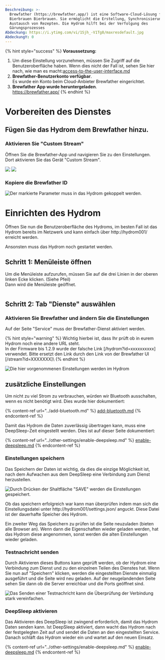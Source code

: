 ```yaml
---
Beschreibung: >-
  Brewfather (https://brewfather.app/) ist eine Software-Cloud-Lösung für das
  Bierbrauen Bierbrauen. Sie ermöglicht die Erstellung, Synchronisierung und den
  Austausch von Rezepten. Die Hydrom hilft bei der Verfolgung des
  Gärungsprozesses
Abdeckung: https://i.ytimg.com/vi/1Sjh_-V1Tg8/maxresdefault.jpg
AbdeckungY: 0
---
```


{% hint style="success" %}
**Voraussetzung:**

1. Um diese Einstellung vorzunehmen, müssen Sie Zugriff auf die Benutzeroberfläche haben. Wenn dies nicht der Fall ist, sehen Sie hier nach, wie man es macht:[access-to-the-user-interface.md](../getting-started/establish-first-connection-to-the-hydrom/access-to-the-user-interface.md "mention")
2. **Brewfather-Benutzerkonto verfügbar**.\
   Es wurde ein Konto beim Cloud-Anbieter Brewfather eingerichtet.
3. **Brewfather App wurde heruntergeladen**.\
   https://brewfather.app/
{% endhint %}

# Vorbereiten des Dienstes

## Fügen Sie das Hydrom dem Brewfather hinzu.

### Aktivieren Sie "Custom Stream"

Öffnen Sie die Brewfather-App und navigieren Sie zu den Einstellungen. Dort aktivieren Sie das Gerät "Custom Stream".

![](../.gitbook/assets/Brewfather\_1.png) ![](../.gitbook/assets/Brewfather\_2.png)

### Kopiere die Brewfather ID

![Der markierte Parameter muss in das Hydrom gekoppelt werden.](../.gitbook/assets/Brewfather\_3.png)

# Einrichten des Hydrom

Öffnen Sie nun die Benutzeroberfläche des Hydroms, im besten Fall ist das Hydrom bereits im Netzwerk und kann einfach über http://hydrom001/ erreicht werden.

Ansonsten muss das Hydrom noch gestartet werden.

## Schritt 1: Menüleiste öffnen

Um die Menüleiste aufzurufen, müssen Sie auf die drei Linien in der oberen linken Ecke klicken. (Siehe Pfeil)\
Dann wird die Menüleiste geöffnet.

<figure><img src="../.gitbook/assets/Bilder.png" alt=""><figcaption></figcaption></figure>

## Schritt 2: Tab "Dienste" auswählen

### Aktivieren Sie Brewfather und ändern Sie die Einstellungen

Auf der Seite "Service" muss der Brewfather-Dienst aktiviert werden.

{% hint style="warning" %}
Wichtig hierbei ist, dass Ihr prüft ob in eurem Hydrom noch eine andere URL steht.\
In der Firmware bis 1.2.9 wurde der falsche Link \[/hydrom?id=xxxxxxxxxx] verwendet. Bitte ersetzt den Link durch den Link von der Brewfather UI \[/stream?id=XXXXXXX]\\
{% endhint %}

![Die hier vorgenommenen Einstellungen werden im Hydrom](<../.gitbook/assets/Brewfather (2).png>)

## zusätzliche Einstellungen

Um nicht zu viel Strom zu verbrauchen, würden wir Bluetooth ausschalten, wenn es nicht benötigt wird. Dies wurde hier dokumentiert:

{% content-ref url="../add-bluetooth.md" %}
[add-bluetooth.md](../add-bluetooth.md)
{% endcontent-ref %}

Damit das Hydrom die Daten zuverlässig übertragen kann, muss eine DeepSleep-Zeit eingestellt werden. Dies ist auf dieser Seite dokumentiert:

{% content-ref url="../other-settings/enable-deepsleep.md" %}
[enable-deepsleep.md](../other-settings/enable-deepsleep.md)
{% endcontent-ref %}

### Einstellungen speichern

Das Speichern der Daten ist wichtig, da dies die einzige Möglichkeit ist, nach dem Aufwachen aus dem DeepSleep eine Verbindung zum Dienst herzustellen.

![Durch Drücken der Shaltfläche "SAVE" werden die Einstellungen gespeichert.](../.gitbook/assets/Save.png)

Ob das speichern erfolgreich war kann man überprüfen indem man sich die Einstellungsdatei unter http://hydrom001/settings.json/ anguckt. Diese Datei ist der dauerhafte Speicher des Hydrom.

Ein zweiter Weg das Speichern zu prüfen ist die Seite neuzuladen (bieten alle Browser an). Wenn dann die Eigenschaften wieder geladen werden, hat das Hydrom diese angenommen, sonst werden die alten Einstellungen wieder geladen.

### Testnachricht senden

Durch Aktivieren dieses Buttons kann geprüft werden, ob der Hydrom eine Verbindung zum Dienst und zu den einzelnen Teilen des Dienstes hat. Wenn Sie nun auf "Speichern" klicken, werden die eingestellten Dienste einmalig ausgeführt und die Seite wird neu geladen.
Auf der neugelandenden Seite sehen Sie dann ob die Server erreichbar und die Ports geöffnet sind.

![Das Senden einer Testnachricht kann die Überprüfung der Verbindung stark vereinfachen.](../.gitbook/assets/TestMessage.png)

### DeepSleep aktivieren

Das Aktivieren des DeepSleep ist zwingend erforderlich, damit das Hydrom Daten senden kann.
Ist DeepSleep aktiviert, dann wacht das Hydrom nach der festgelegten Zeit auf und sendet die Daten an den eingestellten Service.
Danach schläft das Hydrom wieder ein und wartet auf den neuen Einsatz.

{% content-ref url="../other-settings/enable-deepsleep.md" %}
[enable-deepsleep.md](../other-settings/enable-deepsleep.md)
{% endcontent-ref %}